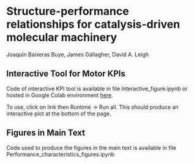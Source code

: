# Structure-performance relationships for catalysis-driven molecular machinery

Joaquin Baixeras Buye, James Gallagher, David A. Leigh

## Interactive Tool for Motor KPIs

Code of interactive KPI tool is available in file Interactive_figure.ipynb or hosted in Google Colab environment [here](https://colab.research.google.com/drive/19iYTNxXjzG5ztTBDaduKJ6SlGNLbM1pG?usp=sharing).

To use, click on link then Runtime -> Run all. This should produce an interactive plot at the bottom of the page.

## Figures in Main Text

Code used to produce the figures in the main text is available in file Performance_characteristics_figures.ipynb
